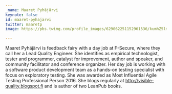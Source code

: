 ```yaml
---
_name: Maaret Pyhäjärvi
keynote: false
id: maaret-pyhajarvi
twitter: maaretp ‏
image: https://pbs.twimg.com/profile_images/629062251152961536/kumhZ5lm_400x400.jpg

---
```


Maaret Pyhäjärvi is feedback fairy with a day job at F-Secure, where they call her a Lead Quality Engineer. She identifies as empirical technologist, tester and programmer, catalyst for improvement, author and speaker, and community facilitator and conference organizer. Her day job is working with a software product development team as a hands-on testing specialist with focus on exploratory testing. She was awarded as Most Influential Agile Testing Professional Person 2016. She blogs regularly at http://visible-quality.blogspot.fi and is author of two LeanPub books.
